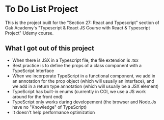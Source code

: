 # To Do List Project
This is the project built for the "Section 27: React and Typescript" section of Oak Academy's "Typescript & React JS Course with React & Typescript Project" Udemy course.

## What I got out of this project
- When there is JSX in a Typescript file, the file extension is .tsx
- Best practice is to define the props of a class component with a TypeScript Interface
- When we incorporate TypeScript in a functional component, we add in an annotation for the prop object (which will usually an interface), and we add in a return type annotation (which will usually be a JSX element)
- TypeScript has built-in enums (currently in COI, we use a JS work around for the front end)
- TypeScript only works during developement (the browser and Node.Js have no "Knowledge" of TypeScript)
- It doesn't help performance optimization
